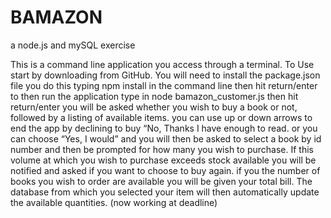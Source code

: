 # BAMAZON

a node.js and mySQL exercise

This is a command line application you access through a terminal.
To Use start by downloading from GitHub.
You will need to install the package.json file you do this 
typing npm install in the command line then hit return/enter
to then run the application type in node bamazon_customer.js then hit return/enter
you will be asked whether you wish to buy a book or not, followed by a listing of available items. you can use up or down arrows to end the app by declining to buy “No, Thanks I have enough to read.
or you can choose “Yes, I would” and you will then be asked to select a book by id number and then be prompted for how many you wish to purchase. 
If this volume at which you wish to purchase exceeds stock available you will be notified and asked if you want to choose to buy again. if you the number of books you wish to order are available you will be given your total bill.
The database from which you selected your item will then automatically update the available quantities. (now working at deadline)

